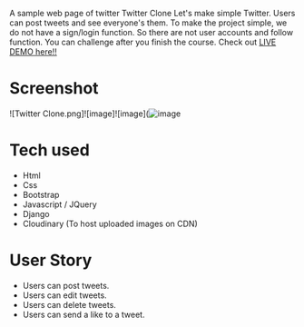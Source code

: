 A sample web page of twitter
Twitter Clone
Let's make simple Twitter. Users can post tweets and see everyone's them.
To make the project simple, we do not have a sign/login function.
So there are not user accounts and follow function. You can challenge after you finish the course.
Check out [LIVE DEMO here!!](https://bounthavy-twitter-clone.herokuapp.com/)
# Screenshot
![Twitter Clone.png]![image]![image](![image](https://user-images.githubusercontent.com/59497672/182532588-d03f1f1e-3443-4f7d-9130-5c132f05c008.png)


# Tech used
* Html
* Css
* Bootstrap
* Javascript / JQuery
* Django
* Cloudinary (To host uploaded images on CDN)
# User Story
* Users can post tweets.
* Users can edit tweets.
* Users can delete tweets.
* Users can send a like to a tweet.
